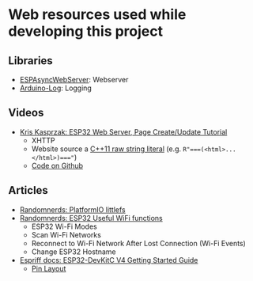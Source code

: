 # Web resources used while developing this project

## Libraries

-   [ESPAsyncWebServer](https://github.com/esphome/ESPAsyncWebServer): Webserver
-   [Arduino-Log](https://github.com/thijse/Arduino-Log): Logging

## Videos

-   [Kris Kasprzak: ESP32 Web Server, Page Create/Update Tutorial](https://www.youtube.com/watch?v=pL3dhGtmcMY)
    -   XHTTP
    -   Website source a [C++11 raw string literal](https://en.cppreference.com/w/cpp/language/string_literal) (e.g. `R"===(<html>...</html>)==="`)
    -   [Code on Github](https://github.com/KrisKasprzak/ESP32_WebPage)

## Articles

-   [Randomnerds: PlatformIO littlefs](https://randomnerdtutorials.com/esp8266-nodemcu-vs-code-platformio-littlefs/)
-   [Randomnerds: ESP32 Useful WiFi functions](https://randomnerdtutorials.com/esp32-useful-wi-fi-functions-arduino/)
    -   ESP32 Wi-Fi Modes
    -   Scan Wi-Fi Networks
    -   Reconnect to Wi-Fi Network After Lost Connection (Wi-Fi Events)
    -   Change ESP32 Hostname
-   [Espriff docs: ESP32-DevKitC V4 Getting Started Guide](https://docs.espressif.com/projects/esp-idf/en/latest/esp32/hw-reference/esp32/get-started-devkitc.html)
    -   [Pin Layout](https://docs.espressif.com/projects/esp-idf/en/latest/esp32/hw-reference/esp32/get-started-devkitc.html#pin-layout)
